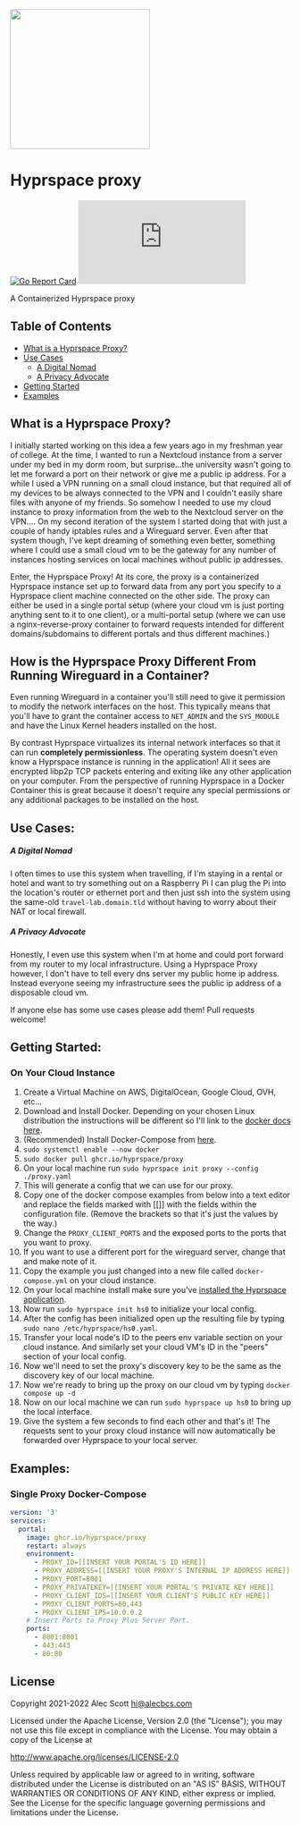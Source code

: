 <img src="https://user-images.githubusercontent.com/19558067/152439775-cee34d8d-24bd-4593-b997-9338394bfcc9.png" width="250">

# Hyprspace proxy
[![Go Report Card](https://goreportcard.com/badge/github.com/hyprspace/proxy)](https://goreportcard.com/report/github.com/hyprspace/proxy)
[![](https://img.shields.io/matrix/hyprspace:matrix.org)](https://matrix.to/#/%23hyprspace:matrix.org)

A Containerized Hyprspace proxy

## Table of Contents
- [What is a Hyprspace Proxy?](#what-is-a-hyprspace-proxy)
- [Use Cases](#use-cases)
  - [A Digital Nomad](#a-digital-nomad)
  - [A Privacy Advocate](#a-privacy-advocate)
- [Getting Started](#getting-started)
- [Examples](#examples)

## What is a Hyprspace Proxy?
I initially started working on this idea a few years ago in my freshman year of college. At the time, I wanted to run a Nextcloud instance from a server under my bed in my dorm room, but surprise...the university wasn't going to let me forward a port on their network or give me a public ip address. For a while I used a VPN running on a small cloud instance, but that required all of my devices to be always connected to the VPN and I couldn't easily share files with anyone of my friends. So somehow I needed to use my cloud instance to proxy information from the web to the Nextcloud server on the VPN.... On my second iteration of the system I started doing that with just a couple of handy iptables rules and a Wireguard server. Even after that system though, I've kept dreaming of something even better, something where I could use a small cloud vm to be the gateway for any number of instances hosting services on local machines without public ip addresses.

Enter, the Hyprspace Proxy! At its core, the proxy is a containerized Hyprspace instance set up to forward data from any port you specify to a Hyprspace client machine connected on the other side. The proxy can either be used in a single portal setup (where your cloud vm is just porting anything sent to it to one client), or a multi-portal setup (where we can use a nginx-reverse-proxy container to forward requests intended for different domains/subdomains to different portals and thus different machines.)

## How is the Hyprspace Proxy Different From Running Wireguard in a Container?
Even running Wireguard in a container you'll still need to give it permission to modify the network interfaces on the host. This typically means that you'll have to grant the container access to `NET_ADMIN` and the `SYS_MODULE` and have the Linux Kernel headers installed on the host.

By contrast Hyprspace virtualizes its internal network interfaces so that it can run **completely permissionless**. The operating system doesn't even know a Hyprspace instance is running in the application! All it sees are encrypted libp2p TCP packets entering and exiting like any other application on your computer. From the perspective of running Hyprspace in a Docker Container this is great because it doesn't require any special permissions or any additional packages to be installed on the host.

## Use Cases:
##### A Digital Nomad
I often times to use this system when travelling, if I'm staying in a rental or hotel and want to try something out on a Raspberry Pi I can plug the Pi into the location's router or ethernet port and then just ssh into the system using the same-old `travel-lab.domain.tld` without having to worry about their NAT or local firewall.

##### A Privacy Advocate
Honestly, I even use this system when I'm at home and could port forward from my router to my local infrastructure. Using a Hyprspace Proxy however, I don't have to tell every dns server my public home ip address. Instead everyone seeing my infrastructure sees the public ip address of a disposable cloud vm. 

If anyone else has some use cases please add them! Pull requests welcome!

## Getting Started:
### On Your Cloud Instance
1. Create a Virtual Machine on AWS, DigitalOcean, Google Cloud, OVH, etc...
2. Download and Install Docker. Depending on your chosen Linux distribution the instructions will be different so I'll link to the [docker docs here](https://docs.docker.com/engine/install/).
3. (Recommended) Install Docker-Compose from [here](https://docs.docker.com/compose/install/).
4. `sudo systemctl enable --now docker`
5. `sudo docker pull ghcr.io/hyprspace/proxy`
6. On your local machine run `sudo hyprspace init proxy --config ./proxy.yaml`
7. This will generate a config that we can use for our proxy.
8. Copy one of the docker compose examples from below into a text editor and replace the fields marked with [[]] with the fields within the configuration file. (Remove the brackets so that it's just the values by the way.)
9. Change the `PROXY_CLIENT_PORTS` and the exposed ports to the ports that you want to proxy.
10. If you want to use a different port for the wireguard server, change that and make note of it.
11. Copy the example you just changed into a new file called `docker-compose.yml` on your cloud instance.
12. On your local machine install make sure you've [installed the Hyprspace application](https://github.com/hyprspace/hyprspace).
13. Now run `sudo hyprspace init hs0` to initialize your local config.
14. After the config has been initialized open up the resulting file by typing `sudo nano /etc/hyprspace/hs0.yaml`.
15. Transfer your local node's ID to the peers env variable section on your cloud instance. And similarly set your cloud VM's ID in the "peers" section of your local config.
16. Now we'll need to set the proxy's discovery key to be the same as the discovery key of our local machine.
17. Now we're ready to bring up the proxy on our cloud vm by typing `docker compose up -d`
18. Now on our local machine we can run `sudo hyprspace up hs0` to bring up the local interface.
19. Give the system a few seconds to find each other and that's it! The requests sent to your proxy cloud instance will now automatically be forwarded over Hyprspace to your local server.

## Examples:
### Single Proxy Docker-Compose
``` yaml
version: '3'
services:
  portal:
    image: ghcr.io/hyprspace/proxy
    restart: always
    environment:
      - PROXY_ID=[[INSERT YOUR PORTAL'S ID HERE]]
      - PROXY_ADDRESS=[[INSERT YOUR PROXY'S INTERNAL IP ADDRESS HERE]]
      - PROXY_PORT=8001
      - PROXY_PRIVATEKEY=[[INSERT YOUR PORTAL'S PRIVATE KEY HERE]]
      - PROXY_CLIENT_IDS=[[INSERT YOUR CLIENT'S PUBLIC KEY HERE]]
      - PROXY_CLIENT_PORTS=80,443
      - PROXY_CLIENT_IPS=10.0.0.2
    # Insert Ports to Proxy Plus Server Port.
    ports:
      - 8001:8001
      - 443:443
      - 80:80
```

## License

Copyright 2021-2022 Alec Scott <hi@alecbcs.com>

Licensed under the Apache License, Version 2.0 (the "License");
you may not use this file except in compliance with the License.
You may obtain a copy of the License at

http://www.apache.org/licenses/LICENSE-2.0

Unless required by applicable law or agreed to in writing, software
distributed under the License is distributed on an "AS IS" BASIS,
WITHOUT WARRANTIES OR CONDITIONS OF ANY KIND, either express or implied.
See the License for the specific language governing permissions and
limitations under the License.
